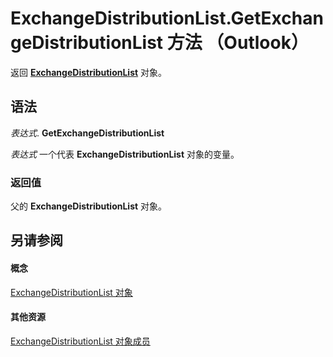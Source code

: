 
# ExchangeDistributionList.GetExchangeDistributionList 方法 （Outlook）

返回  **[ExchangeDistributionList](2830dfba-6c0a-a81f-6b98-92ac2aafb59d.md)** 对象。


## 语法

 _表达式_. **GetExchangeDistributionList**

 _表达式_ 一个代表 **ExchangeDistributionList** 对象的变量。


### 返回值

父的 **ExchangeDistributionList** 对象。


## 另请参阅


#### 概念


[ExchangeDistributionList 对象](2830dfba-6c0a-a81f-6b98-92ac2aafb59d.md)
#### 其他资源


[ExchangeDistributionList 对象成员](89105487-3e5b-ee8b-02e0-33ad42bd2fbe.md)